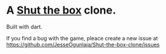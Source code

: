 # A [Shut the box](https://mathigon.org/task/shut-the-box) clone.

Built with dart.

If you find a bug with the game, pleace create a new issue at https://github.com/JesseOgunlaja/Shut-the-box-clone/issues
